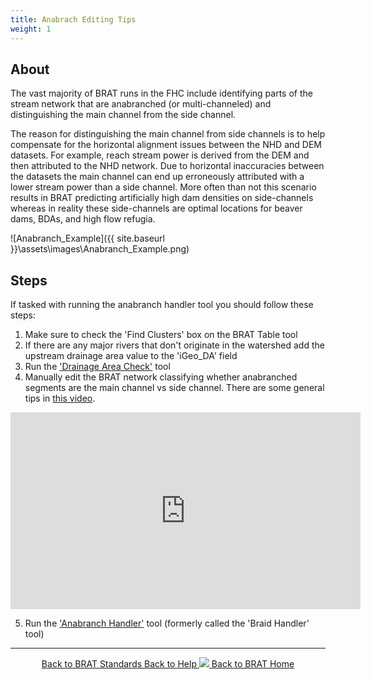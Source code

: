 ```yaml
---
title: Anabrach Editing Tips
weight: 1
---
```


## About

The vast majority of BRAT runs in the FHC include identifying parts of the stream network that are anabranched (or multi-channeled) and distinguishing the main channel from the side channel.  

The reason for distinguishing the main channel from side channels is to help compensate for the horizontal alignment issues between the NHD and DEM datasets.  For example, reach stream power is derived from the DEM and then attributed to the NHD network.  Due to horizontal inaccuracies between the datasets the main channel can end up erroneously attributed with a lower stream power than a side channel.  More often than not this scenario results in BRAT predicting artificially high dam densities on side-channels whereas in reality these side-channels are optimal locations for beaver dams, BDAs, and high flow refugia.

![Anabranch_Example]({{ site.baseurl }}\assets\images\Anabranch_Example.png)

## Steps

If tasked with running the anabranch handler tool you should follow these steps:

1. Make sure to check the 'Find Clusters' box on the BRAT Table tool 
2. If there are any major rivers that don't originate in the watershed add the upstream drainage area value to the 'iGeo_DA' field
3. Run the ['Drainage Area Check'](http://brat.riverscapes.net/Documentation/Tutorials/StepByStep/3.1-DrainageAreaCheck) tool
4. Manually edit the BRAT network classifying whether anabranched segments are the main channel vs side channel.  There are some general tips in [this video](https://youtu.be/JFzYE_Cnjjw).

<iframe width="560" height="315" src="https://www.youtube.com/embed/JFzYE_Cnjjw" frameborder="0" allow="autoplay; encrypted-media" allowfullscreen></iframe>

5. Run the ['Anabranch Handler'](http://brat.riverscapes.net/Documentation/Tutorials/StepByStep/3.2-BRATBraidHandler.html)  tool (formerly called the 'Braid Handler' tool)

------
<div align="center">
	<a class="hollow button" href="{{ site.baseurl }}/Documentation/Standards"><i class="fa fa-check-square"></i> Back to BRAT Standards </a>
	<a class="hollow button" href="{{ site.baseurl }}/Documentation"><i class="fa fa-info-circle"></i> Back to Help </a>
	<a class="hollow button" href="{{ site.baseurl }}/"><img src="{{ site.baseurl }}/assets/images/favicons/favicon-16x16.png">  Back to BRAT Home </a>  
</div>